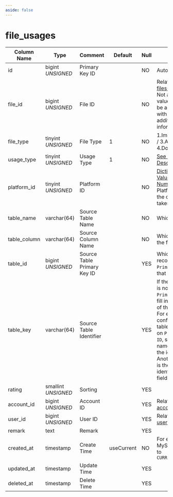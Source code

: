 ```yaml
---
aside: false
---
```


# file_usages

| Column Name | Type | Comment | Default | Null | Remark |
| --- | --- | --- | --- | --- | --- |
| id | bigint *UNSIGNED* | Primary Key ID |  | NO | Auto Increment |
| file_id | bigint *UNSIGNED* | File ID |  | NO | Related field [files->id](../systems/files.md)<br>Not a unique value, one file can be associated with multiple additional information |
| file_type | tinyint *UNSIGNED* | File Type | 1 | NO | 1.Image / 2.Video / 3.Audio / 4.Document |
| usage_type | tinyint *UNSIGNED* | Usage Type | 1 | NO | [See Number Description](../number.md#type-of-file-usage) |
| platform_id | tinyint *UNSIGNED* | Platform ID |  | NO | [Dictionary Key Value -> Platform Number](../dictionary/platforms.md)<br>Platform where the operation takes place |
| table_name | varchar(64) | Source Table Name |  | NO | Which table |
| table_column | varchar(64) | Source Column Name |  | NO | Which column is the file value |
| table_id | bigint *UNSIGNED* | Source Table Primary Key ID |  | YES | Which data record's file, the `Primary Key ID` of that record |
| table_key | varchar(64) | Source Table Identifier |  | YES | If the data record is not based on `Primary Key ID`, fill in the identifier of the data record<br>For example: The configuration table is not based on `Primary Key ID`, so the key name is used as the identifier.<br>Another example is the plugin table identifier, Related field [apps->fskey](../apps/apps.md) |
| rating | smallint *UNSIGNED* | Sorting |  | YES |  |
| account_id | bigint *UNSIGNED* | Account ID |  | YES | Related field [accounts->id](../accounts/accounts.md) |
| user_id | bigint *UNSIGNED* | User ID |  | YES | Related field [users->id](../users/users.md) |
| remark | text | Remark |  | YES |  |
| created_at | timestamp | Create Time | useCurrent | NO | For example, MySQL defaults to `CURRENT_TIMESTAMP` |
| updated_at | timestamp | Update Time |  | YES |  |
| deleted_at | timestamp | Delete Time |  | YES |  |
